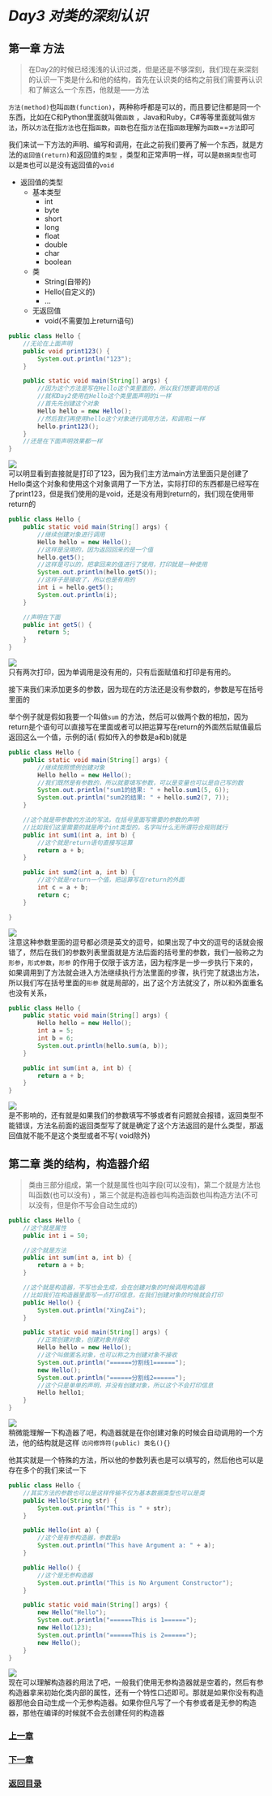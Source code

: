 # ***Day3 对类的深刻认识***

## 第一章 方法

> 在Day2的时候已经浅浅的认识过类，但是还是不够深刻，我们现在来深刻的认识一下类是什么和他的结构，首先在认识类的结构之前我们需要再认识和了解这么一个东西，他就是——方法

`方法(method)`也叫`函数(function)`，两种称呼都是可以的，而且要记住都是同一个东西，比如在C和Python里面就叫做`函数`
，Java和Ruby，C#等等里面就叫做`方法`，所以`方法`在指`方法`也在指`函数`，`函数`也在指`方法`在指`函数`理解为`函数`==`方法`即可

我们来试一下方法的声明、编写和调用，在此之前我们要再了解一个东西，就是方法的`返回值(return)`和返回值的`类型`
，类型和正常声明一样，可以是`数据类型`也可以是`类`也可以是没有返回值的`void`

* 返回值的类型
    * 基本类型
        * int
        * byte
        * short
        * long
        * float
        * double
        * char
        * boolean
    * 类
        * String(自带的)
        * Hello(自定义的)
        * ...
    * 无返回值
        * void(不需要加上return语句)

```java
public class Hello {
    //无论在上面声明
    public void print123() {
        System.out.println("123");
    }

    public static void main(String[] args) {
        //因为这个方法是写在Hello这个类里面的，所以我们想要调用的话
        //就和Day2使用在Hello这个类里面声明的i一样
        //首先先创建这个对象
        Hello hello = new Hello();
        //然后我们再使用hello这个对象进行调用方法，和调用i一样
        hello.print123();
    }
    //还是在下面声明效果都一样
}
```

![](image/day3/day3_1.png)  
可以明显看到直接就是打印了123，因为我们主方法main方法里面只是创建了Hello类这个对象和使用这个对象调用了一下方法，实际打印的东西都是已经写在了print123，但是我们使用的是void，还是没有用到return的，我们现在使用带return的

```java
public class Hello {
    public static void main(String[] args) {
        //继续创建对象进行调用
        Hello hello = new Hello();
        //这样是没用的，因为返回回来的是一个值
        hello.get5();
        //这样是可以的，把拿回来的值进行了使用，打印就是一种使用
        System.out.println(hello.get5());
        //这样子是接收了，所以也是有用的
        int i = hello.get5();
        System.out.println(i);
    }

    //声明在下面
    public int get5() {
        return 5;
    }
}
```

![](image/day3/day3_2.png)  
只有两次打印，因为单调用是没有用的，只有后面赋值和打印是有用的。

接下来我们来添加更多的参数，因为现在的方法还是没有参数的，参数是写在括号里面的

举个例子就是假如我要一个叫做`sum`
的方法，然后可以做两个数的相加，因为return是个语句可以直接写在里面或者可以把运算写在return的外面然后赋值最后返回这么一个值，示例的话(
假如传入的参数是a和b)就是

```java
public class Hello {
    public static void main(String[] args) {
        //继续按照惯例创建对象
        Hello hello = new Hello();
        //我们既然是有参数的，所以就要填写参数，可以是变量也可以是自己写的数
        System.out.println("sum1的结果: " + hello.sum1(5, 6));
        System.out.println("sum2的结果: " + hello.sum2(7, 7));
    }

    //这个就是带参数的方法的写法，在括号里面写需要的参数的声明
    //比如我们这里需要的就是两个int类型的，名字叫什么无所谓符合规则就行
    public int sum1(int a, int b) {
        //这个就是return语句直接写运算
        return a + b;
    }

    public int sum2(int a, int b) {
        //这个就是return一个值，把运算写在return的外面
        int c = a + b;
        return c;
    }

}
```

![](image/day3/day3_3.png)  
注意这种参数里面的逗号都必须是英文的逗号，如果出现了中文的逗号的话就会报错了，然后在我们的参数列表里面就是方法后面的括号里的参数，我们一般称之为 `形参`，`形式参数`，`形参`
的作用于仅限于该方法，因为程序是一步一步执行下来的，如果调用到了方法就会进入方法继续执行方法里面的步骤，执行完了就退出方法，所以我们写在括号里面的`形参`
就是局部的，出了这个方法就没了，所以和外面重名也没有关系，

```java
public class Hello {
    public static void main(String[] args) {
        Hello hello = new Hello();
        int a = 5;
        int b = 6;
        System.out.println(hello.sum(a, b));
    }

    public int sum(int a, int b) {
        return a + b;
    }
}
```

![](image/day3/day3_4.png)  
是不影响的，还有就是如果我们的参数填写不够或者有问题就会报错，返回类型不能错误，方法名前面的返回类型写了就是确定了这个方法返回的是什么类型，那返回值就不能不是这个类型或者不写(
void除外)

## 第二章 类的结构，构造器介绍

> 类由三部分组成，第一个就是属性也叫字段(可以没有)，第二个就是方法也叫函数(也可以没有)
> ，第三个就是构造器也叫构造函数也叫构造方法(不可以没有，但是你不写会自动生成的)

```java
public class Hello {
    //这个就是属性
    public int i = 50;

    //这个就是方法
    public int sum(int a, int b) {
        return a + b;
    }

    //这个就是构造器，不写也会生成，会在创建对象的时候调用构造器
    //比如我们在构造器里面写一点打印信息，在我们创建对象的时候就会打印
    public Hello() {
        System.out.println("XingZai");
    }

    public static void main(String[] args) {
        //正常创建对象，创建对象并接收
        Hello hello = new Hello();
        //这个叫做匿名对象，也可以称之为创建对象不接收
        System.out.println("======分割线1======");
        new Hello();
        System.out.println("======分割线2======");
        //这个只是单单的声明，并没有创建对象，所以这个不会打印信息
        Hello hello1;
    }
}
```

![](image/day3/day3_5.png)  
稍微能理解一下构造器了吧，构造器就是在你创建对象的时候会自动调用的一个方法，他的结构就是这样 `访问修饰符(public) 类名(){}`

他其实就是一个特殊的方法，所以他的参数列表也是可以填写的，然后他也可以是存在多个的我们来试一下

```java
public class Hello {
    //其实方法的参数也可以是这样传输不仅为基本数据类型也可以是类
    public Hello(String str) {
        System.out.println("This is " + str);
    }

    public Hello(int a) {
        //这个是有参构造器，参数是a
        System.out.println("This have Argument a: " + a);
    }

    public Hello() {
        //这个是无参构造器
        System.out.println("This is No Argument Constructor");
    }

    public static void main(String[] args) {
        new Hello("Hello");
        System.out.println("======This is 1======");
        new Hello(123);
        System.out.println("======This is 2======");
        new Hello();
    }
}
```

![](image/day3/day3_6.png)  
现在可以理解构造器的用法了吧，一般我们使用无参构造器就是空着的，然后有参构造器拿来初始化类内部的属性，还有一个特性口述即可。那就是如果你没有构造器那他会自动生成一个无参构造器。如果你但凡写了一个有参或者是无参的构造器，那他在编译的时候就不会去创建任何的构造器

### [上一章](day2.md)

### [下一章](day4.md)

### [返回目录](README.md)